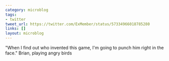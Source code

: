 ```yaml
---
category: microblog
tags:
- twitter
tweet_url: https://twitter.com/ExMember/status/57334966018785280
links: []
layout: microblog
---
```

"When I find out who invented this game, I'm going to punch him right in the face." Brian, playing angry birds
